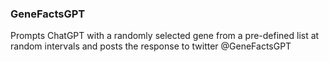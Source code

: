### GeneFactsGPT
Prompts ChatGPT with a randomly selected gene from a pre-defined list at
random intervals and posts the response to twitter @GeneFactsGPT
